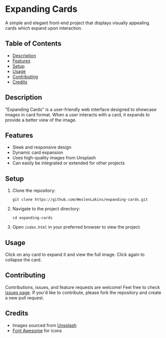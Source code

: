 # Expanding Cards

A simple and elegant front-end project that displays visually appealing cards which expand upon interaction.

## Table of Contents

- [Description](#description)
- [Features](#features)
- [Setup](#setup)
- [Usage](#usage)
- [Contributing](#contributing)
- [Credits](#credits)

## Description

"Expanding Cards" is a user-friendly web interface designed to showcase images in card format. When a user interacts with a card, it expands to provide a better view of the image.

## Features

- Sleek and responsive design
- Dynamic card expansion
- Uses high-quality images from Unsplash
- Can easily be integrated or extended for other projects

## Setup

1. Clone the repository:
   
   `git clone https://github.com/WeslenLakins/expanding-cards.git`
   

2. Navigate to the project directory:
   
   `cd expanding-cards`

3. Open `index.html` in your preferred browser to view the project.

## Usage

Click on any card to expand it and view the full image. Click again to collapse the card.

## Contributing

Contributions, issues, and feature requests are welcome! Feel free to check [issues page](#). If you'd like to contribute, please fork the repository and create a new pull request.

## Credits

- Images sourced from [Unsplash](https://unsplash.com/)
- [Font Awesome](https://fontawesome.com/) for icons
